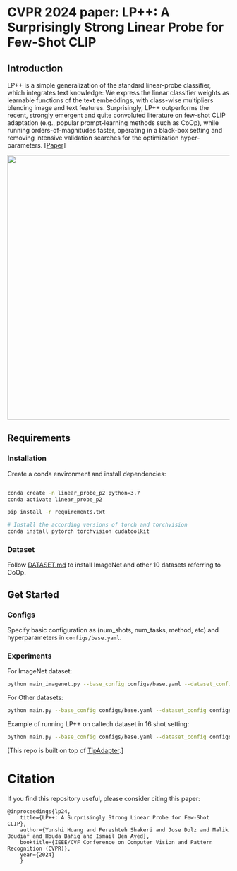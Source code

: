 # CVPR 2024 paper: LP++: A Surprisingly Strong Linear Probe for Few-Shot CLIP

## Introduction

LP++  is a simple generalization of the standard linear-probe classifier, which integrates text knowledge: We express the linear classifier weights as learnable functions of the text embeddings, with class-wise multipliers blending image and text features. Surprisingly, LP++ outperforms the recent, strongly emergent and quite convoluted literature on few-shot CLIP adaptation (e.g., popular prompt-learning methods such as CoOp), while running orders-of-magnitudes faster, operating in a black-box setting and removing intensive validation searches for the optimization hyper-parameters. [[Paper](https://arxiv.org/abs/2404.02285)]

<img src="./images/LP++1.png" width = "600" alt="" align=center /> <br/>
## Requirements


### Installation
Create a conda environment and install dependencies:
```bash

conda create -n linear_probe_p2 python=3.7
conda activate linear_probe_p2

pip install -r requirements.txt

# Install the according versions of torch and torchvision
conda install pytorch torchvision cudatoolkit
```

### Dataset
Follow [DATASET.md](https://github.com/gaopengcuhk/Tip-Adapter/blob/main/DATASET.md) to install ImageNet and other 10 datasets referring to CoOp.

## Get Started
### Configs
Specify basic configuration as (num_shots, num_tasks, method, etc) and hyperparameters in `configs/base.yaml`. 

### Experiments

For ImageNet dataset:
```bash
python main_imagenet.py --base_config configs/base.yaml --dataset_config configs/imagenet.yaml
```

For Other datasets:

```bash
python main.py --base_config configs/base.yaml --dataset_config configs/{dataset_name}.yaml
```

Example of running LP++ on caltech dataset in 16 shot setting:
```bash
python main.py --base_config configs/base.yaml --dataset_config configs/{dataset_name}.yaml --opt root_path {DATA_PATH} output_dir {OUTPUT_PATH} method LinearProbe_P2 shots 16 tasks 10
```


[This repo is built on top of [TipAdapter](https://github.com/gaopengcuhk/Tip-Adapter).]

# Citation

If you find this repository useful, please consider citing this paper:
```
@inproceedings{lp24,
    title={LP++: A Surprisingly Strong Linear Probe for Few-Shot CLIP},
    author={Yunshi Huang and Fereshteh Shakeri and Jose Dolz and Malik Boudiaf and Houda Bahig and Ismail Ben Ayed},
    booktitle={IEEE/CVF Conference on Computer Vision and Pattern Recognition (CVPR)},
    year={2024}
    }